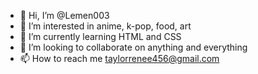 - 👋 Hi, I’m @Lemen003
- 👀 I’m interested in anime, k-pop, food, art
- 🌱 I’m currently learning HTML and CSS
- 💞️ I’m looking to collaborate on anything and everything
- 📫 How to reach me taylorrenee456@gmail.com

<!---
Lemen003/Lemen003 is a ✨ special ✨ repository because its `README.md` (this file) appears on your GitHub profile.
You can click the Preview link to take a look at your changes.
--->
